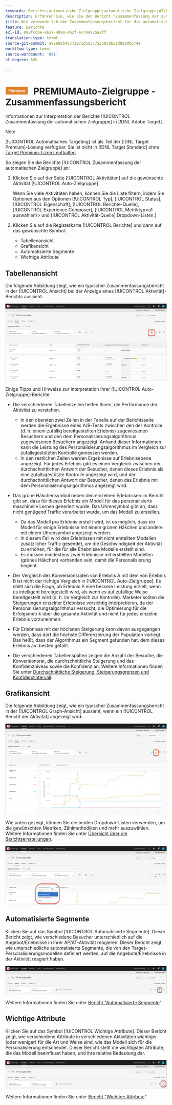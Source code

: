 ```yaml
---
keywords: Berichte;automatische Zielgruppe;automatische Zielgruppe;AT;Bericht
description: Erfahren Sie, wie Sie den Bericht "Zusammenfassung der automatischen Zielgruppe"in Adobe Target interpretieren. Sie können in diesem Bericht zu den Berichten zu automatisierten Segmenten und wichtigen Attributen wechseln.
title: Wie verwende ich den Zusammenfassungsbericht für die automatische Zielgruppe?
feature: Berichte
exl-id: 098fcc0e-8e17-4898-ab2f-ec74472562ff
translation-type: tm+mt
source-git-commit: a92e88b46c72971d5d3c752593d651d8290b674e
workflow-type: tm+mt
source-wordcount: '691'
ht-degree: 54%

---
```


# ![](/help/assets/premium.png) PREMIUMAuto-Zielgruppe - Zusammenfassungsbericht

Informationen zur Interpretation der Berichte [!UICONTROL Zusammenfassung der automatischen Zielgruppe] in [!DNL Adobe Target].

>[!NOTE]
>
>[!UICONTROL Automatisches Targeting] ist als Teil der [!DNL Target Premium]-Lösung verfügbar. Sie ist nicht in [!DNL Target Standard] ohne [Target Premium-Lizenz enthalten](/help/c-intro/intro.md#premium).

So zeigen Sie die Berichte [!UICONTROL Zusammenfassung der automatischen Zielgruppe] an:

1. Klicken Sie auf der Seite [!UICONTROL Aktivitäten] auf die gewünschte Aktivität [!UICONTROL Auto-Zielgruppe].

   Wenn Sie viele Aktivitäten haben, können Sie die Liste filtern, indem Sie Optionen aus den Optionen [!UICONTROL Typ], [!UICONTROL Status], [!UICONTROL Eigenschaft], [!UICONTROL Berichte-Quelle], [!UICONTROL Experience Composer], [!UICONTROL Metriktyp&lt;a1 auswählen/> und [!UICONTROL Aktivität-Quelle] Dropdown-Listen.]

1. Klicken Sie auf die Registerkarte [!UICONTROL Berichte] und dann auf das gewünschte Symbol:

   * Tabellenansicht 
   * Grafikansicht
   * Automatisierte Segmente
   * Wichtige Attribute

## Tabellenansicht 

Die folgende Abbildung zeigt, wie ein typischer Zusammenfassungsbericht in der [!UICONTROL Ansicht] bei der Anzeige eines [!UICONTROL Aktivität]-Berichts aussieht:

![Bericht zur automatischen Zielgruppe der Ansicht von Tabellen](/help/c-reports/assets/at-table-view.png)

Einige Tipps und Hinweise zur Interpretation Ihrer [!UICONTROL Auto-Zielgruppe]-Berichte:

* Die verschiedenen Tabellenzeilen helfen Ihnen, die Performance der Aktivität zu verstehen.

   * In den obersten zwei Zeilen in der Tabelle auf der Berichtsseite werden die Ergebnisse eines A/B-Tests zwischen den der Kontrolle (d. h. einem zufällig bereitgestellten Erlebnis) zugewiesenen Besuchern und den dem Personalisierungsalgorithmus zugewiesenen Besuchern angezeigt. Anhand dieser Informationen kann die Leistung des Personalisierungsalgorithmus im Vergleich zur zufallsgestützten Kontrolle gemessen werden.
   * In den restlichen Zeilen werden Ergebnisse auf Erlebnisebene angezeigt. Für jedes Erlebnis gibt es einen Vergleich zwischen der durchschnittlichen Antwort der Besucher, denen dieses Erlebnis als eine zufallsgestützte Kontrolle angezeigt wird, und der durchschnittlichen Antwort der Besucher, denen das Erlebnis mit dem Personalisierungsalgorithmus angezeigt wird.

* Das grüne Häkchensymbol neben den einzelnen Erlebnissen im Bericht gibt an, dass für dieses Erlebnis ein Modell für das personalisierte maschinelle Lernen generiert wurde. Das Uhrensymbol gibt an, dass nicht genügend Traffic verarbeitet wurde, um das Modell zu erstellen.

   * Da das Modell pro Erlebnis erstellt wird, ist es möglich, dass ein Modell für einige Erlebnisse mit einem grünen Häkchen und andere mit einem Uhrensymbol angezeigt werden.
   * In diesem Fall wird den Erlebnissen mit nicht erstellten Modellen zusätzlicher Traffic gesendet, um die Geschwindigkeit der Aktivität zu erhöhen, für die für alle Erlebnisse Modelle erstellt sind.
   * Es müssen mindestens zwei Erlebnisse mit erstellten Modellen (grünes Häkchen) vorhanden sein, damit die Personalisierung beginnt.

* Der Vergleich des Konversionsraten von Erlebnis A mit dem von Erlebnis B ist nicht der richtige Vergleich in [!UICONTROL Auto-Zielgruppe]. Es stellt sich die Frage, ob Erlebnis A eine bessere Leistung erzielt, wenn es intelligent bereitgestellt wird, als wenn es auf zufällige Weise bereitgestellt wird (d. h. im Vergleich zur Kontrolle). Marketer sollten die Steigerungen einzelner Erlebnisse vorsichtig interpretieren, da der Personalisierungsalgorithmus versucht, die Optimierung für die Erfolgsmetrik über die gesamte Aktivität und nicht für jedes einzelne Erlebnis vorzunehmen.
* Für Erlebnisse mit der höchsten Steigerung kann davon ausgegangen werden, dass dort die höchste Differenzierung der Population vorliegt. Das heißt, dass der Algorithmus ein Segment gefunden hat, dem dieses Erlebnis am besten gefällt.
* Die verschiedenen Tabellenspalten zeigen die Anzahl der Besuche, die Konversionsrat, die durchschnittliche Steigerung und das Konfidenzniveau sowie die Konfidenz an. Weitere Informationen finden Sie unter [Durchschnittliche Steigerung, Steigerungsgrenzen und Konfidenzintervall](/help/c-reports/c-report-settings/average-lift-bounds-and-confidence-interval.md).

## Grafikansicht

Die folgende Abbildung zeigt, wie ein typischer Zusammenfassungsbericht in der [!UICONTROL Graph-Ansicht] aussieht, wenn ein [!UICONTROL Bericht der Aktivität] angezeigt wird:

![Bericht zur Ansicht von Diagrammen mit automatischer Zielgruppe](/help/c-reports/assets/at-graph-view.png)

Wie unten gezeigt, können Sie die beiden Dropdown-Listen verwenden, um die gewünschten Metriken, Zählmethodiken und mehr auszuwählen. Weitere Informationen finden Sie unter [Übersicht über die Berichtseinstellungen](/help/c-reports/c-report-settings/report-settings.md).

![Bericht zur Ansicht von Diagrammen mit automatischer Zielgruppe](/help/c-reports/assets/at-graph-view-2.png)

## Automatisierte Segmente

Klicken Sie auf das Symbol [!UICONTROL Automatisierte Segmente]. Dieser Bericht zeigt, wie verschiedene Besucher unterschiedlich auf die Angebot/Erlebnisse in Ihrer AP/AT-Aktivität reagieren. Dieser Bericht zeigt, wie unterschiedliche automatisierte Segmente, die von den Target-Personalisierungsmodellen definiert werden, auf die Angebote/Erlebnisse in der Aktivität reagiert haben.

![Symbol für automatisierte Segmente](/help/c-reports/assets/icon-automated-sements.png)

Weitere Informationen finden Sie unter [Bericht &quot;Automatisierte Segmente](/help/c-reports/c-personalization-insights-reports/automated-segments-report.md)&quot;.

## Wichtige Attribute

Klicken Sie auf das Symbol [!UICONTROL Wichtige Attribute]. Dieser Bericht zeigt, wie verschiedene Attribute in verschiedenen Aktivitäten wichtiger (oder weniger) für die Art und Weise sind, wie das Modell sich für die Personalisierung entscheidet. Dieser Bericht stellt die wichtigsten Attribute, die das Modell beeinflusst haben, und ihre relative Bedeutung dar.

![Symbol &quot;Wichtige Attribute&quot;](/help/c-reports/assets/icon-important-attributes.png)

Weitere Informationen finden Sie unter [Bericht &quot;Wichtige Attribute](/help/c-reports/c-personalization-insights-reports/important-attributes-report.md)&quot;.

